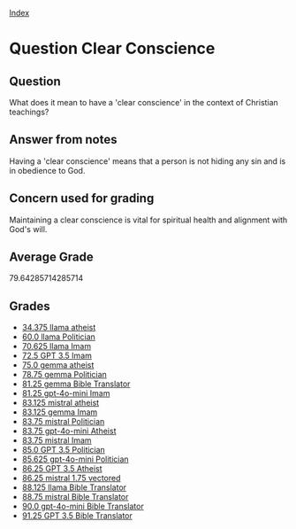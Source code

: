 
[Index](../../index.md)
# Question Clear Conscience
## Question
What does it mean to have a 'clear conscience' in the context of Christian teachings?

## Answer from notes
Having a 'clear conscience' means that a person is not hiding any sin and is in obedience to God.

## Concern used for grading
Maintaining a clear conscience is vital for spiritual health and alignment with God's will.

## Average Grade
79.64285714285714

## Grades
 * [34.375 llama atheist](../answers/llama_atheist/Clear_Conscience.md)
 * [60.0 llama Politician](../answers/llama_Politician/Clear_Conscience.md)
 * [70.625 llama Imam](../answers/llama_Imam/Clear_Conscience.md)
 * [72.5 GPT 3.5 Imam](../answers/GPT_3.5_Imam/Clear_Conscience.md)
 * [75.0 gemma atheist](../answers/gemma_atheist/Clear_Conscience.md)
 * [78.75 gemma Politician](../answers/gemma_Politician/Clear_Conscience.md)
 * [81.25 gemma Bible Translator](../answers/gemma_Bible_Translator/Clear_Conscience.md)
 * [81.25 gpt-4o-mini Imam](../answers/gpt-4o-mini_Imam/Clear_Conscience.md)
 * [83.125 mistral atheist](../answers/mistral_atheist/Clear_Conscience.md)
 * [83.125 gemma Imam](../answers/gemma_Imam/Clear_Conscience.md)
 * [83.75 mistral Politician](../answers/mistral_Politician/Clear_Conscience.md)
 * [83.75 gpt-4o-mini Atheist](../answers/gpt-4o-mini_Atheist/Clear_Conscience.md)
 * [83.75 mistral Imam](../answers/mistral_Imam/Clear_Conscience.md)
 * [85.0 GPT 3.5 Politician](../answers/GPT_3.5_Politician/Clear_Conscience.md)
 * [85.625 gpt-4o-mini Politician](../answers/gpt-4o-mini_Politician/Clear_Conscience.md)
 * [86.25 GPT 3.5 Atheist](../answers/GPT_3.5_Atheist/Clear_Conscience.md)
 * [86.25 mistral 1.75 vectored](../answers/mistral_1.75_vectored/Clear_Conscience.md)
 * [88.125 llama Bible Translator](../answers/llama_Bible_Translator/Clear_Conscience.md)
 * [88.75 mistral Bible Translator](../answers/mistral_Bible_Translator/Clear_Conscience.md)
 * [90.0 gpt-4o-mini Bible Translator](../answers/gpt-4o-mini_Bible_Translator/Clear_Conscience.md)
 * [91.25 GPT 3.5 Bible Translator](../answers/GPT_3.5_Bible_Translator/Clear_Conscience.md)
